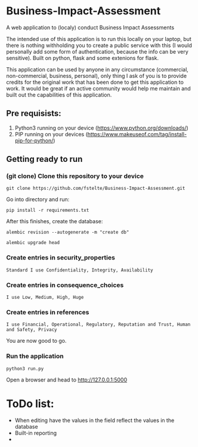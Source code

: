 # Business-Impact-Assessment

A web application to (localy) conduct Business Impact Assessments

The intended use of this application is to run this locally on your laptop, but there is nothing withholding you to create a public service with this (I would personally add some form of authentication, because the info can be very sensitive).
Built on python, flask and some extenions for flask.

This application can be used by anyone in any circumstance (commercial, non-commercial, business, personal), only thing I ask of you is to provide credits for the original work that has been done to get this application to work. It would be great if an active community would help me maintain and built out the capabilities of this application.

## Pre requisists:

 1. Python3 running on your device (https://www.python.org/downloads/)
 2. PIP running on your devices (https://www.makeuseof.com/tag/install-pip-for-python/)

## Getting ready to run

### (git clone) Clone this repository to your device
  
 ```git clone https://github.com/fstelte/Business-Impact-Assessment.git```
  
 Go into directory and run:
  
 ```pip install -r requirements.txt```

 After this finishes, create the database:
  
 ```alembic revision --autogenerate -m "create db"```
  
 ```alembic upgrade head```
  
### Create entries in security_properties
  
    Standard I use Confidentiality, Integrity, Availability
  
### Create entries in consequence_choices
  
    I use Low, Medium, High, Huge
  
### Create entries in references
  
    I use Financial, Operational, Regulatory, Reputation and Trust, Human and Safety, Privacy
  
 You are now good to go.
  
### Run the application

 ```python3 run.py```

 Open a browser and head to http://127.0.0.1:5000

# ToDo list:

- When editing have the values in the field reflect the values in the database
- Built-in reporting
 - 

